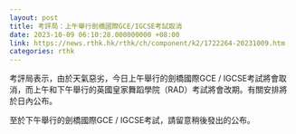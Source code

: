 ```yaml
---
layout: post
title: 考評局：上午舉行劍橋國際GCE/IGCSE考試取消
date: 2023-10-09 06:10:28.000000000 +08:00
link: https://news.rthk.hk/rthk/ch/component/k2/1722264-20231009.htm
categories: rthk
---
```


考評局表示，由於天氣惡劣，今日上午舉行的劍橋國際GCE / IGCSE考試將會取消，而上午和下午舉行的英國皇家舞蹈學院（RAD）考試將會改期。有關安排將於日內公布。

至於下午舉行的劍橋國際GCE / IGCSE考試，請留意稍後發出的公布。
